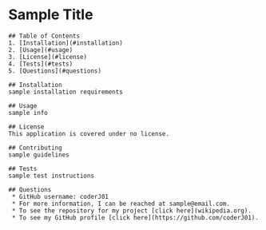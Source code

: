 # Sample Title

    

    ## Table of Contents
    1. [Installation](#installation)
    2. [Usage](#usage)
    3. [License](#license)
    4. [Tests](#tests)
    5. [Questions](#questions)
    
    ## Installation
    sample installation requirements
    
    ## Usage
    sample info
    
    ## License
    This application is covered under no license.
    
    ## Contributing
    sample guidelines
    
    ## Tests
    sample test instructions
    
    ## Questions
     * GitHub username: coderJ01
     * For more information, I can be reached at sample@email.com.
     * To see the repository for my project [click here](wikipedia.org).
     * To see my GitHub profile [click here](https://github.com/coderJ01).